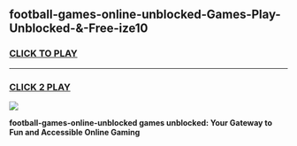 
## football-games-online-unblocked-Games-Play-Unblocked-&-Free-ize10
<h3>
<a href="https://premium76.site?title=football-games-online-unblocked&ref=24A">CLICK TO PLAY</a></h3>
<hr>

<h3>
<a href="https://premium76.site?title=football-games-online-unblocked&ref=24A">CLICK 2 PLAY</a>
  
</h3>

<a href="https://premium76.site?title=football-games-online-unblocked&ref=24A"><img src="https://clearcache.store/games.png"></a>


**football-games-online-unblocked games unblocked: Your Gateway to Fun and Accessible Online Gaming**
